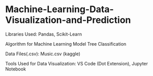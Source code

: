 # Machine-Learning-Data-Visualization-and-Prediction

Libraries Used:
Pandas,
Scikit-Learn

Algorithm for Machine Learning Model
Tree Classification

Data Files(.csv):
Music.csv (kaggle)

Tools Used for Data Visualization:
VS Code (Dot Extension),
Jupyter Notebook
